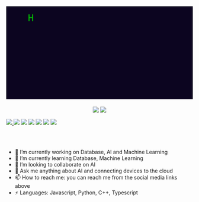 <h3 align="center">
<img src="./resource/intro.gif">
</h3>
<p align="center">
  <a href="https://www.linkedin.com/in/jeffrey-abraham-b28349174/" target="_blank"><img src="https://img.icons8.com/dusk/48/000000/linkedin.png"/></a>
  <!-- <a href= ""><img src="https://img.icons8.com/dusk/48/000000/medium-new.png"/></a> -->
  <!-- <a href= ""><img src="https://img.icons8.com/color/48/000000/signal-app.png"/></a> -->
  <!-- <a href= ""><img src="https://img.icons8.com/dusk/48/000000/youtube--v2.png"/></a> -->
  <a href="https://twitter.com/DEVMorningCoffe" target="_blank"><img src="https://img.icons8.com/color/48/null/twitter--v1.png"/>
</p>

<p>
  <p>
    <img src="https://views.whatilearened.today/views/github/DEVMorningCoffee/views.svg"/>
    <a href="https://github.com/DEVMorningCoffee?tab=followers"><img src="https://img.shields.io/github/followers/DEVMorningCoffee?color=%234CC61E&label=GitHub%20Followers%20%3A"/></a>
    <a href="https://github.com/DEVMorningCoffee?tab=repositories"><img src="https://badges.frapsoft.com/os/v2/open-source.svg?v=103"/></a>
    <a href="https://github.com/Naereen/badges"><img src="https://img.shields.io/badge/badges-awesome-green.svg"/></a>
    <a href="mailto:JeffreyAbraham27@gmail.com?subject=[GitHub]%20🔥%20Ask%20me%20anything&body=Hello%20Bayrem%2C%0A%0AI am%20sending%20you%20this%20mail%20after%20seeing%20your%20GitHub profile%20to..."><img src="https://img.shields.io/badge/Ask%20me-anything-1abc9c.svg"/></a>
    <a href="https://www.debian.org/"><img src="https://img.shields.io/badge/Os-Apple-a80030"/></a>
    <a href="https://twitter.com/DEVMorningCoffee"><img src="https://img.shields.io/twitter/follow/DEVMorningCoffee?style=social"/></a>
  </p>
</p>
<br/><br/>

<!--
**DEVMorningCoffee/DEVMorningCoffee** is a ✨ _special_ ✨ repository because its `README.md` (this file) appears on your GitHub profile.
-->

- 🔭 I’m currently working on Database, AI and Machine Learning
- 🌱 I’m currently learning Database, Machine Learning
- 👯 I’m looking to collaborate on AI
- 💬 Ask me anything about AI and connecting devices to the cloud
- 📫 How to reach me: you can reach me from the social media links above
- ⚡ Languages: Javascript, Python, C++, Typescript
